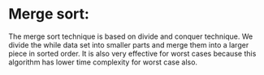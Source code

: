 # Merge sort:

The merge sort technique is based on divide and conquer technique. We divide the while data set into smaller parts and merge them into a larger piece in sorted order. It is also very effective for worst cases because this algorithm has lower time complexity for worst case also.

